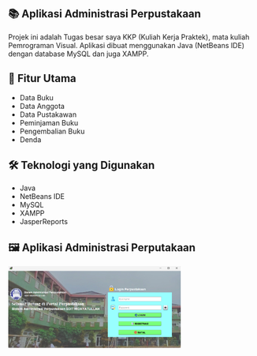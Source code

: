 ## 📚 Aplikasi Administrasi Perpustakaan

Projek ini adalah Tugas besar saya KKP (Kuliah Kerja Praktek), mata kuliah Pemrograman Visual.
Aplikasi dibuat menggunakan Java (NetBeans IDE) dengan database MySQL dan juga XAMPP.

## 🎯 Fitur Utama

* Data Buku
* Data Anggota
* Data Pustakawan
* Peminjaman Buku
* Pengembalian Buku
* Denda

## 🛠️ Teknologi yang Digunakan

* Java
* NetBeans IDE
* MySQL
* XAMPP
* JasperReports

## 🖼️ Aplikasi Administrasi Perputakaan

<img src="https://raw.githubusercontent.com/boyzfire09/Aplikasi-Administrasi-Perpustakaan/main/src/Screenshot%20(878).png" width="350">
  
